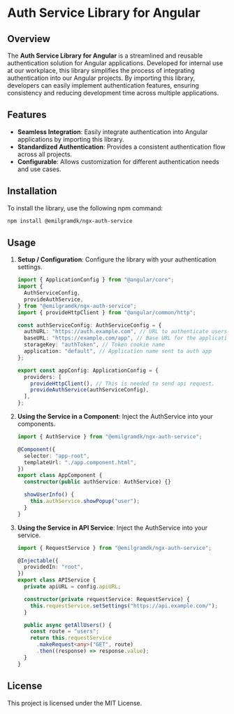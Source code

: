 # Auth Service Library for Angular

## Overview

The **Auth Service Library for Angular** is a streamlined and reusable authentication solution for Angular applications. Developed for internal use at our workplace, this library simplifies the process of integrating authentication into our Angular projects. By importing this library, developers can easily implement authentication features, ensuring consistency and reducing development time across multiple applications.

## Features

- **Seamless Integration**: Easily integrate authentication into Angular applications by importing this library.
- **Standardized Authentication**: Provides a consistent authentication flow across all projects.
- **Configurable**: Allows customization for different authentication needs and use cases.

## Installation

To install the library, use the following npm command:

```bash
npm install @emilgramdk/ngx-auth-service
```

## Usage

1. **Setup / Configuration**: Configure the library with your authentication settings.

   ```typescript
   import { ApplicationConfig } from "@angular/core";
   import {
     AuthServiceConfig,
     provideAuthService,
   } from "@emilgramdk/ngx-auth-service";
   import { provideHttpClient } from "@angular/common/http";

   const authServiceConfig: AuthServiceConfig = {
     authURL: "https://auth.example.com", // URL to authenticate users
     baseURL: "https://example.com/app", // Base URL for the application
     storageKey: "authToken", // Token cookie name
     application: "default", // Application name sent to auth app
   };

   export const appConfig: ApplicationConfig = {
     providers: [
       provideHttpClient(), // This is needed to send api request.
       provideAuthService(authServiceConfig),
     ],
   };
   ```

2. **Using the Service in a Component**: Inject the AuthService into your components.

   ```typescript
   import { AuthService } from "@emilgramdk/ngx-auth-service";

   @Component({
     selector: "app-root",
     templateUrl: "./app.component.html",
   })
   export class AppComponent {
     constructor(public authService: AuthService) {}

     showUserInfo() {
       this.authService.showPopup("user");
     }
   }
   ```

3. **Using the Service in API Service**: Inject the AuthService into your service.

   ```typescript
   import { RequestService } from "@emilgramdk/ngx-auth-service";

   @Injectable({
     providedIn: "root",
   })
   export class APIService {
     private apiURL = config.apiURL;

     constructor(private requestService: RequestService) {
       this.requestService.setSettings("https://api.example.com/");
     }

     public async getAllUsers() {
       const route = "users";
       return this.requestService
         .makeRequest<any>("GET", route)
         .then((response) => response.value);
     }
   }
   ```

## License

This project is licensed under the MIT License.
